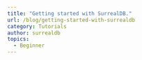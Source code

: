 ```yaml
---
title: "Getting started with SurrealDB."
url: /blog/getting-started-with-surrealdb
category: Tutorials
author: surrealdb
topics:
  - Beginner
---
```


